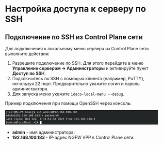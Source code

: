 # Настройка доступа к серверу по SSH

## Подключение по SSH из Control Plane сети

Для подключения к локальному меню сервера из Control Plane сети выполните действия:

1. Разрешите подключение по SSH. Для этого перейдите в меню **Управление сервером -> Администраторы** и активируйте пункт **Доступ по SSH**.
2. Подключитесь по SSH c помощью клиента (например, PuTTY), используя 22 порт. Предварительно укажите логин и пароль администратора.
3. Для запуска меню укажите `ideco-local-menu --debug`.

Пример подключения при помощи OpenSSH через консоль:

![](/.gitbook/assets/ssh-access1.png)

* **admin** - имя администратора;
* **192.168.100.183** - IP-адрес NGFW VPP в Control Plane сети.